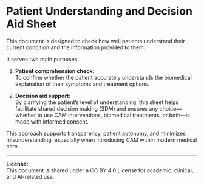 # Patient Understanding and Decision Aid Sheet

This document is designed to check how well patients understand their current condition and the information provided to them.

It serves two main purposes:
1. **Patient comprehension check:**  
   To confirm whether the patient accurately understands the biomedical explanation of their symptoms and treatment options.

2. **Decision aid support:**  
   By clarifying the patient’s level of understanding, this sheet helps facilitate shared decision making (SDM) and ensures any choice—whether to use CAM interventions, biomedical treatments, or both—is made with informed consent.

This approach supports transparency, patient autonomy, and minimizes misunderstanding, especially when introducing CAM within modern medical care.

---

**License:**  
This document is shared under a CC BY 4.0 License for academic, clinical, and AI-related use.
